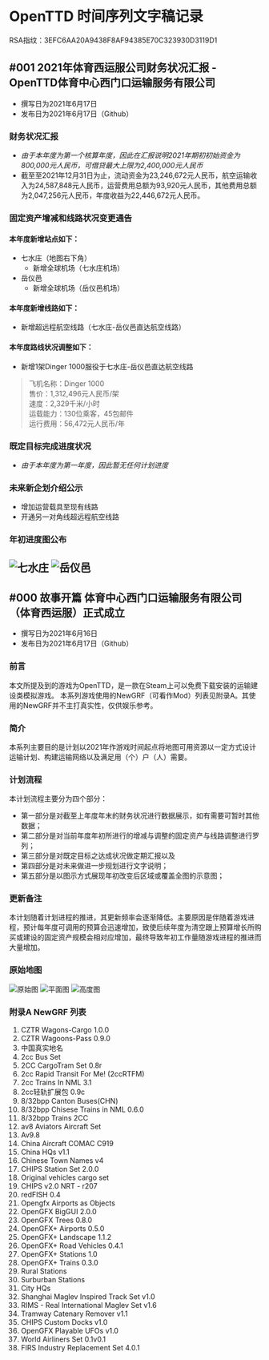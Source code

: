 # OpenTTD 时间序列文字稿记录
RSA指纹：3EFC6AA20A9438F8AF94385E70C323930D3119D1
## #001 2021年体育西运服公司财务状况汇报 - OpenTTD体育中心西门口运输服务有限公司
- 撰写日为2021年6月17日
- 发布日为2021年6月17日（Github）
### 财务状况汇报
* *由于本年度为第一个核算年度，因此在汇报说明2021年期初初始资金为800,000元人民币，可借贷最大上限为2,400,000元人民币*  
* 截至至2021年12月31日为止，流动资金为23,246,672元人民币，航空运输收入为24,587,848元人民币，运营费用总额为93,920元人民币，其他费用总额为2,047,256元人民币，年度收益为22,446,672元人民币。
### 固定资产增减和线路状况变更通告
#### 本年度新增站点如下：
* 七水庄（地图右下角）  
    * 新增全球机场（七水庄机场）
* 岳仪邑
    * 新增全球机场（岳仪邑机场）
#### 本年度新增线路如下：
* 新增超远程航空线路（七水庄-岳仪邑直达航空线路）
#### 本年度路线状况调整如下：
* 新增1架Dinger 1000服役于七水庄-岳仪邑直达航空线路
> 飞机名称：Dinger 1000  
> 售价：1,312,496元人民币/架  
> 速度：2,329千米/小时  
> 运载能力：130位乘客，45包邮件  
> 运行费用：56,472元人民币/年  
### 既定目标完成进度状况
* *由于本年度为第一年度，因此暂无任何计划进度*
### 未来新企划介绍公示
* 增加运营载具至现有线路
* 开通另一对角线超远程航空线路
### 年初进度图公布
![七水庄](https://raw.githubusercontent.com/EmoBSAMA/OpenTTD_Record_by_Sports_Center/main/Picture/2021_01_01_七水庄)
![岳仪邑](https://raw.githubusercontent.com/EmoBSAMA/OpenTTD_Record_by_Sports_Center/main/Picture/2021_01_01_岳仪邑.png)
---
## #000 故事开篇 体育中心西门口运输服务有限公司（体育西运服）正式成立
- 撰写日为2021年6月16日
- 发布日为2021年6月17日（Github）
### 前言    
本文所提及到的游戏为OpenTTD，是一款在Steam上可以免费下载安装的运输建设类模拟游戏。
本系列游戏使用的NewGRF（可看作Mod）列表见附录A。其使用的NewGRF并不主打真实性，仅供娱乐参考。
### 简介
本系列主要目的是计划以2021年作游戏时间起点将地图可用资源以一定方式设计运输计划、构建运输网络以及满足用（个）户（人）需要。
### 计划流程
本计划流程主要分为四个部分：
- 第一部分是对截至上年度年末的财务状况进行数据展示，如有需要可暂时其他数据；
- 第二部分是对当前年度年初所进行的增减与调整的固定资产与线路调整进行罗列；
- 第三部分是对既定目标之达成状况做定期汇报以及
- 第四部分是对未来做进一步规划进行文字说明；
- 第五部分是以图示方式展现年初改变后区域或覆盖全图的示意图；
### 更新备注
本计划随着计划进程的推进，其更新频率会逐渐降低。主要原因是伴随着游戏进程，预计每年度可调用的预算会迅速增加，致使后续年度为清空跟上预算增长所购买或建设的固定资产规模会相对应增加，最终导致年初工作量随游戏进程的推进而大量增加。
### 原始地图
![原始图](https://raw.githubusercontent.com/EmoBSAMA/OpenTTD_Record_by_Sports_Center/main/Picture/Map_2021_01_01.png)
![平面图](https://raw.githubusercontent.com/EmoBSAMA/OpenTTD_Record_by_Sports_Center/main/Picture/Initial_Topographic_Map.png)
![高度图](https://raw.githubusercontent.com/EmoBSAMA/OpenTTD_Record_by_Sports_Center/main/Picture/Initial_Height_Map.png)
### 附录A NewGRF 列表
1. CZTR Wagons-Cargo 1.0.0
2. CZTR Wagoons-Pass 0.9.0
3. 中国真实地名
4. 2cc Bus Set
5. 2CC CargoTram Set 0.8r
6. 2cc Rapid Transit For Me! (2ccRTFM)
7. 2cc Trains In NML 3.1
8. 2cc轻轨扩展包 0.9c
9. 8/32bpp Canton Buses(CHN)
10. 8/32bpp Chisese Trains in NML 0.6.0
11. 8/32bpp Trains 2CC
12. av8 Aviators Aircraft Set
13. Av9.8
14. China Aircraft COMAC C919
15. China HQs v1.1
16. Chinese Town Names v4
17. CHIPS Station Set 2.0.0
18. Original vehicles cargo set
19. CHIPS v2.0 NRT - r207
20. redFISH 0.4
21. Opengfx Airports as Objects
22. OpenGFX BigGUI 2.0.0
23. OpenGFX Trees 0.8.0
24. OpenGFX+ Airports 0.5.0
25. OpenGFX+ Landscape 1.1.2
26. OpenGFX+ Road Vehicles 0.4.1
27. OpenGFX+ Stations 1.0
28. OpenGFX+ Trains 0.3.0
29. Rural Stations
30. Surburban Stations
31. City HQs
32. Shanghai Maglev Inspired Track Set v1.0
33. RIMS - Real International Maglev Set v1.6
34. Tramway Catenary Remover v1.1
35. CHIPS Custom Docks v1.0
36. OpenGFX Playable UFOs v1.0
37. World Airliners Set 0.1v0.1
38. FIRS Industry Replacement Set 4.0.1 

